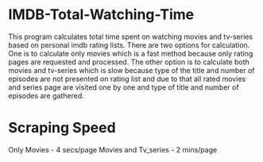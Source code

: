 # IMDB-Total-Watching-Time

This program calculates total time spent on watching movies and tv-series based on personal imdb rating lists. There are two options for calculation. One is to calculate only movies which is a fast method because only rating pages are requested and processed. The other option is to calculate both movies and tv-series which is slow because type of the title and number of episodes  are not presented on rating list and  due to that all rated movies and series page are visited one by one and type of title and number of episodes are gathered.

# Scraping Speed
Only Movies - 4 secs/page
Movies and Tv_series - 2 mins/page

